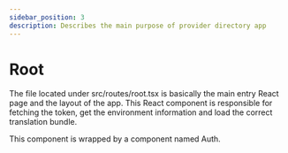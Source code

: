 ```yaml
---
sidebar_position: 3
description: Describes the main purpose of provider directory app
---
```


# Root

The file located under src/routes/root.tsx is basically the main entry React page and the layout of the app.
This React component is responsible for fetching the token, get the environment information and load the correct translation bundle.

This component is wrapped by a component named Auth.

<!-- ## Auth

This component wraps to the root component. It is responsible to get the token from the following endpoint: `/hix/account/user/token`.
Once the token is fetched, it is stored on the session storage. -->

<!-- ## Environment 

The root component fetches the environment from the following endpoint: `/providermgmt/providers/environment`. Once is fetched, the environment is stored on the `src/modules/provider-management/hooks/useEnvironmentStore.tsx` hook and can be accessed across the entire app.

More info: [Zustand](https://github.com/pmndrs/zustand)

## Translation bundle

Once the environment is fetched, the translation bundle is loaded for the correct state. The state code comes in the environment object in the `environment.configuration.stateCode` property. -->